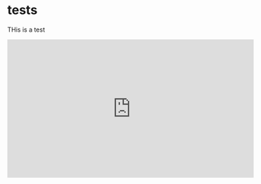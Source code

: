 # tests

THis is a test

<iframe width="560" height="315" src="https://www.youtube.com/embed/dX4sb0zAtMg?si=rOowqGjAPLvVSdL4" title="YouTube video player" frameborder="0" allow="accelerometer; autoplay; clipboard-write; encrypted-media; gyroscope; picture-in-picture; web-share" referrerpolicy="strict-origin-when-cross-origin" allowfullscreen></iframe>
